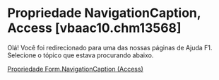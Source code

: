 
# Propriedade NavigationCaption, Access [vbaac10.chm13568]

Olá! Você foi redirecionado para uma das nossas páginas de Ajuda F1. Selecione o tópico que estava procurando abaixo.

[Propriedade Form.NavigationCaption (Access)](http://msdn.microsoft.com/library/0801ef4c-3f0c-6d45-d1f1-4ed46163586e%28Office.15%29.aspx)
